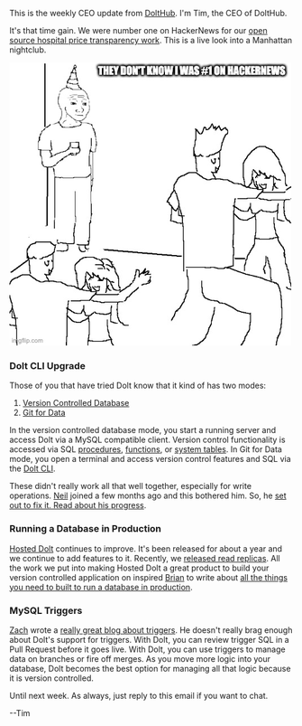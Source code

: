 This is the weekly CEO update from [DoltHub](https://www.dolthub.com/). I'm Tim, the CEO of DoltHub. 

It's that time gain. We were number one on HackerNews for our [open source hospital price transparency work](https://www.dolthub.com/repositories/dolthub/transparency-in-pricing). This is a live look into a Manhattan nightclub.

[![Spacelove](../images/hackernews-meme.jpeg)](https://www.dolthub.com/blog/?q=alec)

### Dolt CLI Upgrade

Those of you that have tried Dolt know that it kind of has two modes:

1. [Version Controlled Database](https://docs.dolthub.com/introduction/getting-started/database)
2. [Git for Data](https://docs.dolthub.com/introduction/getting-started/git-for-data)

In the version controlled database mode, you start a running server and access Dolt via a MySQL compatible client. Version control functionality is accessed via SQL [procedures](https://docs.dolthub.com/sql-reference/version-control/dolt-sql-procedures), [functions](https://docs.dolthub.com/sql-reference/version-control/dolt-sql-functions), or [system tables](https://docs.dolthub.com/sql-reference/version-control/dolt-system-tables). In Git for Data mode, you open a terminal and access version control features and SQL via the [Dolt CLI](https://docs.dolthub.com/cli-reference/cli). 

These didn't really work all that well together, especially for write operations. [Neil](https://www.dolthub.com/team#neil) joined a few months ago and this bothered him. So, he [set out to fix it. Read about his progress](https://www.dolthub.com/blog/2023-06-12-cli-to-sql/). 

### Running a Database in Production

[Hosted Dolt](https://hosted.doltdb.com/) continues to improve. It's been released for about a year and we continue to add features to it. Recently, we [released read replicas](https://www.dolthub.com/blog/2023-05-31-hosted-dolt-replication/). All the work we put into making Hosted Dolt a great product to build your version controlled application on inspired [Brian](https://www.dolthub.com/team#brian) to write about [all the things you need to built to run a database in production](https://www.dolthub.com/blog/2023-06-14-running-a-production-db/).

### MySQL Triggers

[Zach](https://www.dolthub.com/team#zach) wrote a [really great blog about triggers](https://www.dolthub.com/blog/2023-06-09-writing-mysql-triggers/). He doesn't really brag enough about Dolt's support for triggers. With Dolt, you can review trigger SQL in a Pull Request before it goes live. With Dolt, you can use triggers to manage data on branches or fire off merges. As you move more logic into your database, Dolt becomes the best option for managing all that logic because it is version controlled.

Until next week. As always, just reply to this email if you want to chat.

--Tim
